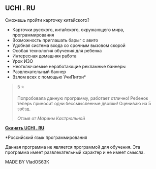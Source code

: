 ## **UCHI . RU**

Сможешь пройти карточку китайского?

 - Карточки русского, китайского, окружающего мира, программирования
 - Возможность приглашать барыг с авито
 - Удобная система входа со срочным вызовом скорой
 - Особая технология обучения для ребенка
 - Интересная домашняя работа
 - Урок ИЗО
 - Неотключаемые неработающие рекламные баннеры
 - Развлекательный баннер
 - Взлом всех с помощью УчиПитон*

> 5 ⭐
> 
> Попробовала данную программу, работает отлично! Ребенок теперь
> приносит одни бессмысленные двойки! Оцениваю на 5 звёзд.
> 
> *Отзыв от Марины Кастрюльной*

**[Скачать UCHI . RU](https://vlados63-uchiru.github.io/update/UchiRu.exe)**

*Российский язык программирования

Данная программа не является программой для обучения.
Эта программа имеет развлекательный характер и не имеет смысла.

MADE BY VladOS63K
